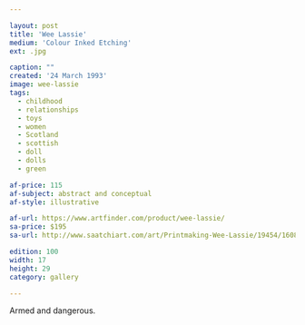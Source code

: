 ```yaml
---

layout: post
title: 'Wee Lassie'
medium: 'Colour Inked Etching'
ext: .jpg

caption: ""
created: '24 March 1993'
image: wee-lassie
tags:
  - childhood
  - relationships
  - toys
  - women
  - Scotland
  - scottish
  - doll
  - dolls
  - green

af-price: 115
af-subject: abstract and conceptual
af-style: illustrative

af-url: https://www.artfinder.com/product/wee-lassie/
sa-price: $195
sa-url: http://www.saatchiart.com/art/Printmaking-Wee-Lassie/19454/1608044/view

edition: 100
width: 17
height: 29
category: gallery

---
```


Armed and dangerous.
